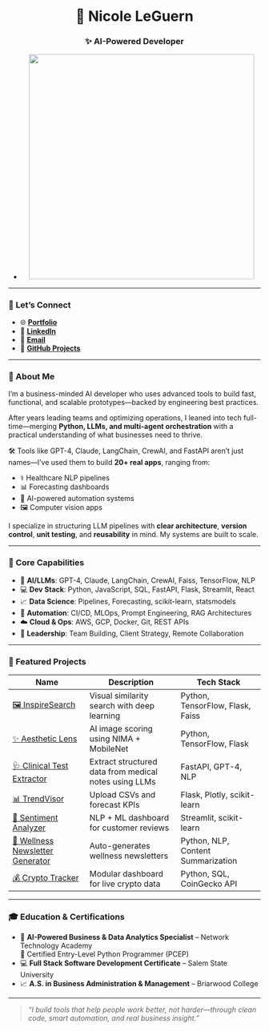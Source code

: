 <h1 align="center">🤖 Nicole LeGuern</h1>
<h3 align="center">✨ AI-Powered Developer 
  
- <p align="center">
  <img src="https://media2.giphy.com/media/v1.Y2lkPTc5MGI3NjExZmJscnRlaHFnbGtvYXEwd3dyemUxM2FrbGV5bmozZ3l6aDIzdmc4YyZlcD12MV9pbnRlcm5hbF9naWZfYnlfaWQmY3Q9Zw/v0AtCQs1uLYcHMfj9r/giphy.gif" width="450" />
</p>

---

### 💬 Let’s Connect
- 🌐 [**Portfolio**](https://codequeenie.github.io/pro/)
- 💼 [**LinkedIn**](https://www.linkedin.com/in/nicoleleguern/)
- 📧 [**Email**](mailto:nicoleleguern.pro@gmail.com)
- 🧠 [**GitHub Projects**](https://github.com/CodeQueenie?tab=repositories)

---

### 🧠 About Me

I’m a business-minded AI developer who uses advanced tools to build fast, functional, and scalable prototypes—backed by engineering best practices.

After years leading teams and optimizing operations, I leaned into tech full-time—merging **Python, LLMs, and multi-agent orchestration** with a practical understanding of what businesses need to thrive.

🛠 Tools like GPT-4, Claude, LangChain, CrewAI, and FastAPI aren’t just names—I’ve used them to build **20+ real apps**, ranging from:
- ⚕️ Healthcare NLP pipelines  
- 📊 Forecasting dashboards  
- 🧩 AI-powered automation systems  
- 🖼️ Computer vision apps  

I specialize in structuring LLM pipelines with **clear architecture**, **version control**, **unit testing**, and **reusability** in mind. My systems are built to scale.

---

### 🧰 Core Capabilities

- 🤖 **AI/LLMs**: GPT-4, Claude, LangChain, CrewAI, Faiss, TensorFlow, NLP  
- 💻 **Dev Stack**: Python, JavaScript, SQL, FastAPI, Flask, Streamlit, React  
- 📈 **Data Science**: Pipelines, Forecasting, scikit-learn, statsmodels  
- 🔁 **Automation**: CI/CD, MLOps, Prompt Engineering, RAG Architectures  
- ☁️ **Cloud & Ops**: AWS, GCP, Docker, Git, REST APIs  
- 👥 **Leadership**: Team Building, Client Strategy, Remote Collaboration

---

### 🚀 Featured Projects

| Name | Description | Tech Stack |
|------|-------------|------------|
| [🖼 InspireSearch](https://github.com/CodeQueenie/InspireSearch---AI_Powered_Visual_Search_Engine) | Visual similarity search with deep learning | Python, TensorFlow, Flask, Faiss |
| [✨ Aesthetic Lens](https://github.com/CodeQueenie/AestheticLens-AI-Image-Scoring-Tool) | AI image scoring using NIMA + MobileNet | Python, TensorFlow, Flask |
| [🩺 Clinical Test Extractor](https://github.com/CodeQueenie/LLM-Powered_Clinical_Test_Extraction_Pipeline) | Extract structured data from medical notes using LLMs | FastAPI, GPT-4, NLP |
| [📊 TrendVisor](https://github.com/CodeQueenie/TrendVisor---Dynamic_Metrics_Dashboard_for_Trend_Prediction) | Upload CSVs and forecast KPIs | Flask, Plotly, scikit-learn |
| [💬 Sentiment Analyzer](https://github.com/CodeQueenie/Customer_Review_Sentiment_Analysis) | NLP + ML dashboard for customer reviews | Streamlit, scikit-learn |
| [📰 Wellness Newsletter Generator](https://github.com/CodeQueenie/Weekly_Wellness_Newsletter_Generator) | Auto-generates wellness newsletters | Python, NLP, Content Summarization |
| [💰 Crypto Tracker](https://github.com/CodeQueenie/CryptoDashboard) | Modular dashboard for live crypto data | Python, SQL, CoinGecko API |

---

### 🎓 Education & Certifications

- 🧠 **AI-Powered Business & Data Analytics Specialist** – Network Technology Academy  
  📜 Certified Entry-Level Python Programmer (PCEP)  
- 💻 **Full Stack Software Development Certificate** – Salem State University  
- 📈 **A.S. in Business Administration & Management** – Briarwood College

---

> _“I build tools that help people work better, not harder—through clean code, smart automation, and real business insight.”_

